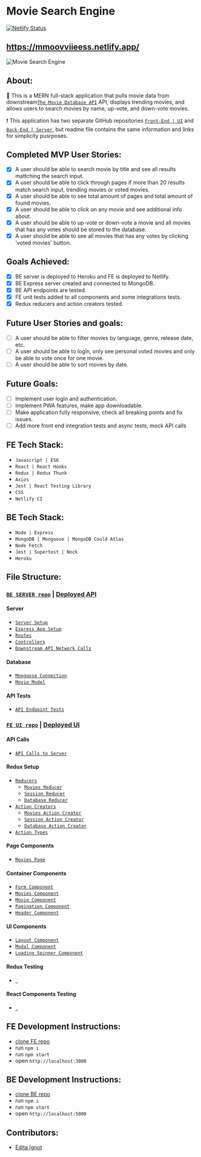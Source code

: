 # Movie Search Engine

[![Netlify Status](https://api.netlify.com/api/v1/badges/6c2f3a09-b500-460f-8647-122f0fcfeacc/deploy-status)](https://app.netlify.com/sites/mmoovviieess/deploys)

## https://mmoovviieess.netlify.app/

![Movie Search Engine](/moviesmockup.jpg)

## About:

:movie_camera: This is a MERN full-stack application that pulls movie data from downstream[`The Movie Database API`](https://developers.themoviedb.org/3/getting-started/introduction) API, displays trending movies, and allows users to search movies by name, up-vote, and down-vote movies.

:exclamation: This application has two separate GitHub repositories [`Front-End | UI`](https://github.com/edignot/movie-ui) and [`Back-End | Server`](https://github.com/edignot/movie-api), but readme file contains the same information and links for simplicity pusrposes.

## Completed MVP User Stories:
- [x] A user should be able to search movie by title and see all results mattching the search input.
- [x] A user should be able to click through pages if more than 20 results match search input, trending movies or voted movies.
- [x] A user should be able to see total amount of pages and total amount of found movies.
- [x] A user should be able to click on any movie and see additional info about.
- [x] A user should be able to up-vote or down-vote a movie and all movies that has any votes should be stored to the database.
- [x] A user should be able to see all movies that has any votes by clicking 'voted movies' button.
## Goals Achieved:
- [x] BE server is deployed to Heroku and FE is deployed to Netlify.
- [x] BE Express server created and connected to MongoDB.
- [x] BE API endpoints are tested.
- [x] FE unit tests added to all components and some integrations tests.
- [x] Redux reducers and action creators tested.

## Future User Stories and goals:
- [ ] A user should be able to filter movies by language, genre, release date, etc.
- [ ] A user should be able to login, only see personal voted movies and only be able to vote once for one movie. 
- [ ] A user should be able to sort movies by date.
## Future Goals:
- [ ] Implement user login and authentication.
- [ ] Implement PWA features, make app downloadable.
- [ ] Make application fully responsive, check all breaking points and fix issues.
- [ ] Add more front end integration tests and async tests, mock API calls

## FE Tech Stack:
- `Javascript | ES6`
- `React | React Hooks`
- `Redux | Redux Thunk`
- `Axios`
- `Jest | React Testing Library`
- `CSS`
- `Netlify CI`

## BE Tech Stack:
- `Node | Express`
- `MongoDB | Mongoose | MongoDB Could Atlas`
- `Node Fetch`
- `Jest | Supertest | Nock`
- `Heroku`

## File Structure:
### [`BE SERVER repo`](https://github.com/edignot/movie-api)  |  [Deployed API](mmoovviieess.herokuapp.com/)
  #### Server
  - [`Server Setup`](https://github.com/edignot/movie-api/blob/master/server.js)
  - [`Express App Setup`](https://github.com/edignot/movie-api/blob/master/app.js)
  - [`Routes`](https://github.com/edignot/movie-api/blob/master/api/routes/movieRouter.js)
  - [`Controllers`](https://github.com/edignot/movie-api/blob/master/api/controllers/movieController.js)
  - [`Downstream API Network Calls`](https://github.com/edignot/movie-api/blob/master/api/utility/networkCalls.js)
  #### Database
  - [`Mongoose Connection`](https://github.com/edignot/movie-api/blob/master/api/config/db.js)
  - [`Movie Model`](https://github.com/edignot/movie-api/blob/master/api/models/movieModel.js)
  #### API Tests
  - [`API Endpoint Tests`](https://github.com/edignot/movie-api/blob/master/api/tests/movieEndpoints.test.js)

### [`FE UI repo`](https://github.com/edignot/movie-ui)  |  [Deployed UI](https://mmoovviieess.netlify.app/)
  #### API Calls
  - [`API Calls to Server`](https://github.com/edignot/movie-ui/blob/master/src/api/index.js)
  #### Redux Setup
  - [`Reducers`]()
    - [`Movies Reducer`](https://github.com/edignot/movie-ui/blob/master/src/reducers/movies.js)
    - [`Session Reducer`](https://github.com/edignot/movie-ui/blob/master/src/reducers/session.js)
    - [`Database Reducer`](https://github.com/edignot/movie-ui/blob/master/src/reducers/database.js)
  - [`Action Creators`](https://github.com/edignot/movie-ui/tree/master/src/actions)
    - [`Movies Action Creator`](https://github.com/edignot/movie-ui/blob/master/src/actions/movies.js)
    - [`Session Action Creator`](https://github.com/edignot/movie-ui/blob/master/src/actions/session.js)
    - [`Database Action Creator`](https://github.com/edignot/movie-ui/blob/master/src/actions/database.js)
  - [`Action Types`](https://github.com/edignot/movie-ui/blob/master/src/utils/action-types.js)
  #### Page Components
  - [`Movies Page`](https://github.com/edignot/movie-ui/blob/master/src/pages/MoviesPage/MoviesPage.js)
  #### Container Components
  - [`Form Component`](https://github.com/edignot/movie-ui/blob/master/src/containers/Form/Form.js)
  - [`Movies Component`](https://github.com/edignot/movie-ui/blob/master/src/containers/Movies/Movies.js)
  - [`Movie Component`](https://github.com/edignot/movie-ui/blob/master/src/containers/Movie/Movie.js)
  - [`Pagination Component`](https://github.com/edignot/movie-ui/blob/master/src/containers/Pagination/Pagination.js)
  - [`Header Component`](https://github.com/edignot/movie-ui/blob/master/src/containers/Header/Header.js)
  #### UI Components
  - [`Layout Component`](https://github.com/edignot/movie-ui/blob/master/src/components/Layout/Layout.js)
  - [`Modal Component`](https://github.com/edignot/movie-ui/blob/master/src/components/Modal/Modal.js)
  - [`Loading Spinner Component`](https://github.com/edignot/movie-ui/blob/master/src/components/LoadingSpinner/LoadingSpinner.js)
  #### Redux Testing
  - [` `]()
  #### React Components Testing
  - [` `]()

## FE Development Instructions:
- [clone FE repo](https://github.com/edignot/movie-ui)
- run `npm i`
- run `npm start`
- open `http://localhost:3000`

## BE Development Instructions:
- [clone BE repo](https://github.com/edignot/movie-api)
- run `npm i`
- run `npm start`
- open `http://localhost:5000`

## Contributors:
- [Edita Ignot](https://github.com/edignot)

